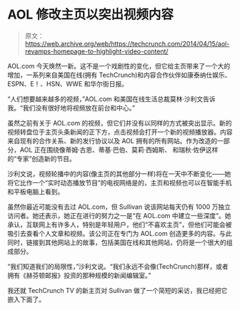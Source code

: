 # AOL 修改主页以突出视频内容 

> 原文：<https://web.archive.org/web/https://techcrunch.com/2014/04/15/aol-revamps-homepage-to-highlight-video-content/>

AOL.com 今天焕然一新。这不是一个戏剧性的变化，但它给主页带来了一个大的增加，一系列来自美国在线(拥有 TechCrunch)和内容合作伙伴如康泰纳仕娱乐、ESPN、E！、HSN、WWE 和华尔街日报。

“人们想要越来越多的视频，”AOL.com 和美国在线生活总裁莫林·沙利文告诉我。“我们没有很好地将视频放在前台和中心。”

虽然之前有关于 AOL.com 的视频，但它们并没有以同样的方式被突出显示。新的视频转盘位于主页头条新闻的正下方，点击视频会打开一个新的视频播放器。内容来自现有的合作关系、新的发行协议以及 AOL 拥有的所有网站。作为改造的一部分，AOL 正在围绕像蒂姆·古恩、蒂基·巴伯、莫莉·西姆斯、
和瑞秋·佐伊这样的“专家”创造新的节目。

沙利文说，视频轮播中的内容(像主页的其他部分一样)将在一天中不断变化——她将它比作一个“实时动态播放节目”的电视网络是的，主页和视频也可以在智能手机和平板电脑上看到。

虽然你最近可能没有去过 AOL.com，但 Sullivan 说该网站每天仍有 1000 万独立访问者。她还表示，她正在进行的努力之一是“在 AOL.com 中建立一些深度”。她承认，互联网上有许多人，特别是年轻用户，他们“不喜欢主页”，但他们可能会被吸引去查看个人文章和视频。该公司正在专门为 AOL.com 创造更多的内容。与此同时，链接到其他网站上的故事，包括美国在线和其他网站，仍将是一个很大的组成部分。

“我们知道我们的局限性，”沙利文说。“我们永远不会像(TechCrunch)那样，或者拥有《赫芬顿邮报》投资的那种规模的新闻编辑室。”

我还就 TechCrunch TV 的新主页对 Sullivan 做了一个简短的采访，我已经把它嵌入下面了。
